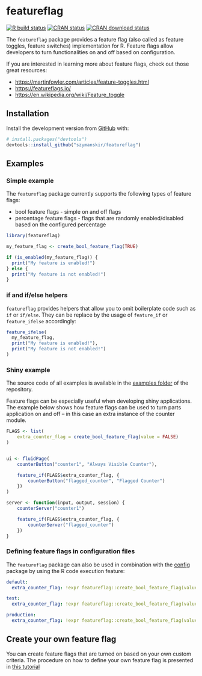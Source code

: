 
<!-- README.md is generated from README.Rmd. Please edit that file -->

# featureflag

<!-- badges: start -->

[![R build
status](https://github.com/szymanskir/featureflag/workflows/R-CMD-check/badge.svg)](https://github.com/szymanskir/featureflag/actions)
[![CRAN
status](https://www.r-pkg.org/badges/version/featureflag)](https://CRAN.R-project.org/package=featureflag)
[![CRAN download
status](https://cranlogs.r-pkg.org/badges/grand-total/featureflag)](https://CRAN.R-project.org/package=featureflag)
<!-- badges: end -->

The `featureflag` package provides a feature flag (also called as
feature toggles, feature switches) implementation for R. Feature flags
allow developers to turn functionalities on and off based on
configuration.

If you are interested in learning more about feature flags, check out
those great resources:

  - <https://martinfowler.com/articles/feature-toggles.html>
  - <https://featureflags.io/>
  - <https://en.wikipedia.org/wiki/Feature_toggle>

## Installation

Install the development version from [GitHub](https://github.com/) with:

``` r
# install.packages("devtools")
devtools::install_github("szymanskir/featureflag")
```

## Examples

### Simple example

The `featureflag` package currently supports the following types of
feature flags:

  - bool feature flags - simple on and off flags
  - percentage feature flags - flags that are randomly enabled/disabled
    based on the configured percentage

<!-- end list -->

``` r
library(featureflag)

my_feature_flag <- create_bool_feature_flag(TRUE)

if (is_enabled(my_feature_flag)) {
  print("My feature is enabled!")
} else {
  print("My feature is not enabled!")
}
```

### if and if/else helpers

`featureflag` provides helpers that allow you to omit boilerplate code
such as `if` or `if/else`. They can be replace by the usage of
`feature_if` or `feature_ifelse` accordingly:

``` r
feature_ifelse(
  my_feature_flag,
  print("My feature is enabled!"),
  print("My feature is not enabled!")
)
```

### Shiny example

The source code of all examples is available in the [examples
folder](https://github.com/szymanskir/featureflag/tree/master/examples)
of the repository.

Feature flags can be especially useful when developing shiny
applications. The example below shows how feature flags can be used to
turn parts application on and off – in this case an extra instance of
the counter module.

``` r
FLAGS <- list(
    extra_counter_flag = create_bool_feature_flag(value = FALSE)
)


ui <- fluidPage(
    counterButton("counter1", "Always Visible Counter"),

    feature_if(FLAGS$extra_counter_flag, {
        counterButton("flagged_counter", "Flagged Counter")
    })
)

server <- function(input, output, session) {
    counterServer("counter1")

    feature_if(FLAGS$extra_counter_flag, {
        counterServer("flagged_counter")
    })
}
```

### Defining feature flags in configuration files

The `featureflag` package can also be used in combination with the
[config](https://CRAN.R-project.org/package=config) package by using the
R code execution feature:

``` yml
default:
  extra_counter_flag: !expr featureflag::create_bool_feature_flag(value = TRUE)

test:
  extra_counter_flag: !expr featureflag::create_bool_feature_flag(value = TRUE)

production:
  extra_counter_flag: !expr featureflag::create_bool_feature_flag(value = FALSE)
```

## Create your own feature flag

You can create feature flags that are turned on based on your own custom
criteria. The procedure on how to define your own feature flag is
presented in [this
tutorial](https://github.com/szymanskir/featureflag/blob/master/docs/define-custom-feature-flags.md)
